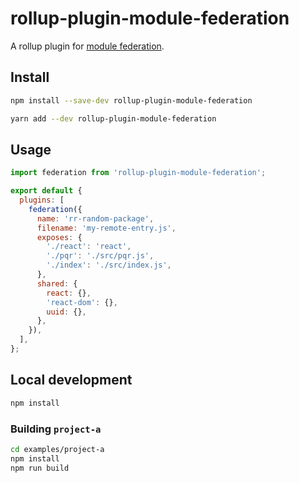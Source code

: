 # rollup-plugin-module-federation

A rollup plugin for [module federation](https://github.com/module-federation).

## Install
```sh
npm install --save-dev rollup-plugin-module-federation
```

```sh
yarn add --dev rollup-plugin-module-federation
```

## Usage
```js
import federation from 'rollup-plugin-module-federation';

export default {
  plugins: [
    federation({
      name: 'rr-random-package',
      filename: 'my-remote-entry.js',
      exposes: {
        './react': 'react',
        './pqr': './src/pqr.js',
        './index': './src/index.js',
      },
      shared: {
        react: {},
        'react-dom': {},
        uuid: {},
      },
    }),
  ],
};
```

## Local development

```sh
npm install
```

### Building `project-a`

```sh
cd examples/project-a
npm install
npm run build
```
